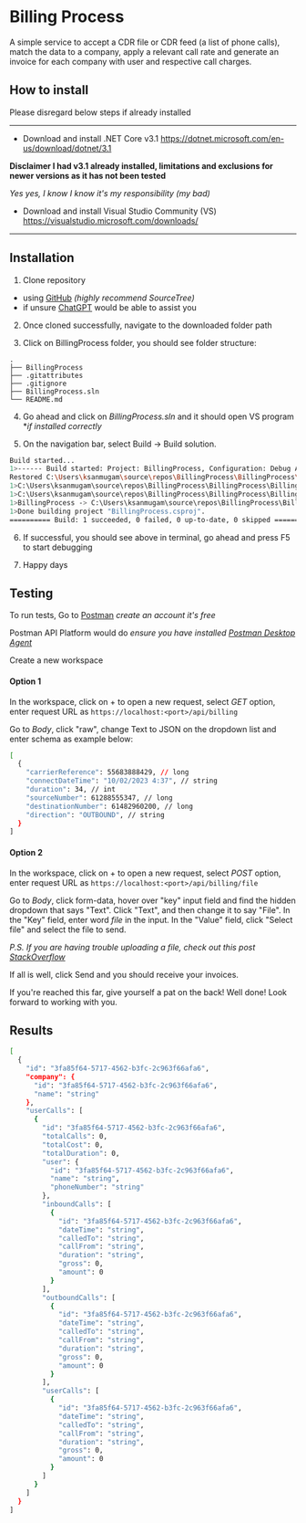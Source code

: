 
# Billing Process

A simple service to accept a CDR file or CDR feed (a list of phone calls), match the data to a company, apply a relevant call rate and generate an invoice for each company with user and respective call charges.

## How to install
Please disregard below steps if already installed
****

- Download and install .NET Core v3.1
https://dotnet.microsoft.com/en-us/download/dotnet/3.1

**Disclaimer I had v3.1 already installed, limitations and exclusions for newer versions as it has not been tested**

*Yes yes, I know I know it's my responsibility (my bad)*

- Download and install Visual Studio Community (VS)
https://visualstudio.microsoft.com/downloads/
***

## Installation

1) Clone repository
- using [GitHub](https://docs.github.com/en/repositories/creating-and-managing-repositories/cloning-a-repository?tool=webui) *(highly recommend SourceTree)*
- if unsure [ChatGPT](https://openai.com/blog/chatgpt/) would be able to assist you

2) Once cloned successfully, navigate to the downloaded folder path

3) Click on BillingProcess folder, you should see folder structure:
```
.
├── BillingProcess
├── .gitattributes
├── .gitignore
├── BillingProcess.sln
└── README.md
```

4) Go ahead and click on *BillingProcess.sln* and it should open VS program **if installed correctly*

5) On the navigation bar, select Build -> Build solution.

```bash
Build started...
1>------ Build started: Project: BillingProcess, Configuration: Debug Any CPU ------
Restored C:\Users\ksanmugam\source\repos\BillingProcess\BillingProcess\BillingProcess.csproj (in 258 ms).
1>C:\Users\ksanmugam\source\repos\BillingProcess\BillingProcess\Billing\DllApi\BillingApi.cs(29,52,29,72): warning CS1998: This async method lacks 'await' operators and will run synchronously. Consider using the 'await' operator to await non-blocking API calls, or 'await Task.Run(...)' to do CPU-bound work on a background thread.
1>C:\Users\ksanmugam\source\repos\BillingProcess\BillingProcess\Billing\DllApi\BillingApi.cs(48,52,48,79): warning CS1998: This async method lacks 'await' operators and will run synchronously. Consider using the 'await' operator to await non-blocking API calls, or 'await Task.Run(...)' to do CPU-bound work on a background thread.
1>BillingProcess -> C:\Users\ksanmugam\source\repos\BillingProcess\BillingProcess\bin\Debug\netcoreapp3.1\BillingProcess.dll
1>Done building project "BillingProcess.csproj".
========== Build: 1 succeeded, 0 failed, 0 up-to-date, 0 skipped ==========

```

6) If successful, you should see above in terminal, go ahead and press F5 to start debugging

7) Happy days

## Testing

To run tests, Go to [Postman](https://www.postman.com/) *create an account it's free* 

Postman API Platform would do *ensure you have installed [Postman Desktop Agent](https://www.postman.com/downloads/postman-agent/)*

Create a new workspace

#### Option 1
In the workspace, click on + to open a new request, select *GET* option, enter request URL as `https://localhost:<port>/api/billing`

Go to *Body*, click "raw", change Text to JSON on the dropdown list and enter schema as example below:
```bash
[
  {
    "carrierReference": 55683888429, // long
    "connectDateTime": "10/02/2023 4:37", // string
    "duration": 34, // int
    "sourceNumber": 61288555347, // long
    "destinationNumber": 61482960200, // long
    "direction": "OUTBOUND", // string
  }
]
```

#### Option 2
In the workspace, click on + to open a new request, select *POST* option, enter request URL as `https://localhost:<port>/api/billing/file`

Go to *Body*, click form-data, hover over "key" input field and find the hidden dropdown that says "Text". Click "Text", and then change it to say "File". In the "Key" field, enter word *file* in the input. In the "Value" field, click "Select file" and select the file to send.

*P.S. If you are having trouble uploading a file, check out this post [StackOverflow](https://stackoverflow.com/questions/60036239/upload-file-failed-postman)*

If all is well, click Send and you should receive your invoices.

If you're reached this far, give yourself a pat on the back! Well done! Look forward to working with you.

## Results
```bash
[
  {
    "id": "3fa85f64-5717-4562-b3fc-2c963f66afa6",
    "company": {
      "id": "3fa85f64-5717-4562-b3fc-2c963f66afa6",
      "name": "string"
    },
    "userCalls": [
      {
        "id": "3fa85f64-5717-4562-b3fc-2c963f66afa6",
        "totalCalls": 0,
        "totalCost": 0,
        "totalDuration": 0,
        "user": {
          "id": "3fa85f64-5717-4562-b3fc-2c963f66afa6",
          "name": "string",
          "phoneNumber": "string"
        },
        "inboundCalls": [
          {
            "id": "3fa85f64-5717-4562-b3fc-2c963f66afa6",
            "dateTime": "string",
            "calledTo": "string",
            "callFrom": "string",
            "duration": "string",
            "gross": 0,
            "amount": 0
          }
        ],
        "outboundCalls": [
          {
            "id": "3fa85f64-5717-4562-b3fc-2c963f66afa6",
            "dateTime": "string",
            "calledTo": "string",
            "callFrom": "string",
            "duration": "string",
            "gross": 0,
            "amount": 0
          }
        ],
        "userCalls": [
          {
            "id": "3fa85f64-5717-4562-b3fc-2c963f66afa6",
            "dateTime": "string",
            "calledTo": "string",
            "callFrom": "string",
            "duration": "string",
            "gross": 0,
            "amount": 0
          }
        ]
      }
    ]
  }
]
```


